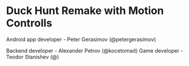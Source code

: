 # Duck Hunt Remake with Motion Controlls

<p>Android app developer - Peter Gerasimov (@petergerasimov)</p>
Backend developer - Alexander Petrov (@kocetomad)
Game developer - Teodor Stanishev (@)
